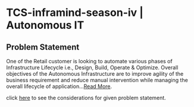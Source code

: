 # TCS-inframind-season-iv | Autonomous IT

## Problem Statement
One of the Retail customer is looking to automate various phases of Infrastructure Lifecycle i.e., Design, Build, Operate & Optimize. Overall objectives of the Autonomous Infrastructure are to improve agility of the business requirement and reduce manual intervention while managing the overall lifecycle of application...[Read More](https://github.com/kondekarshubham123/TCS-inframind-season-iv/wiki/Autonomous-IT).

click [here](https://github.com/kondekarshubham123/TCS-inframind-season-iv/wiki/Consideration) to see the considerations for given problem statement.
